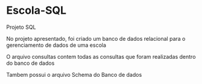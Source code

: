 # Escola-SQL
Projeto SQL 

No projeto apresentado, foi criado um banco de dados relacional para o gerenciamento de dados de uma escola

O arquivo consultas contem todas as consultas que foram realizadas dentro do banco de dados

Tambem possui o arquivo Schema do Banco de dados
